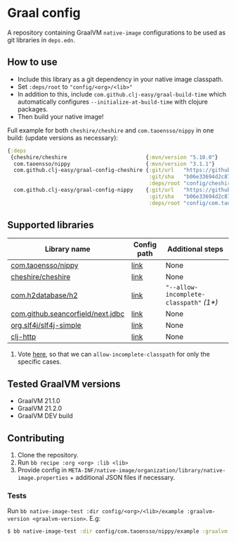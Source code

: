 # Graal config

A repository containing GraalVM `native-image` configurations to be used as git
libraries in `deps.edn`.

## How to use

- Include this library as a git dependency in your native image classpath.
- Set `:deps/root` to `"config/<org>/<lib>"`
- In addition to this, include `com.github.clj-easy/graal-build-time` which automatically configures `--initialize-at-build-time` with clojure packages.
- Then build your native image!

Full example for both `cheshire/cheshire` and `com.taoensso/nippy` in one build:
(update versions as necessary):

``` clojure
{:deps
 {cheshire/cheshire                         {:mvn/version "5.10.0"}
  com.taoensso/nippy                        {:mvn/version "3.1.1"}
  com.github.clj-easy/graal-config-cheshire {:git/url   "https://github.com/clj-easy/graal-config"
                                             :git/sha   "b06e33694d2c878169958f7317ea01d9c0353ab4"
                                             :deps/root "config/cheshire/cheshire"}
  com.github.clj-easy/graal-config-nippy    {:git/url   "https://github.com/clj-easy/graal-config"
                                             :git/sha   "b06e33694d2c878169958f7317ea01d9c0353ab4"
                                             :deps/root "config/com.taoensso/nippy"}}}
```

## Supported libraries

| Library name                                                                       | Config path                                        | Additional steps                         |
| ---------------------------------------------------------------------------------- | -------------------------------------------------- | ---------------------------------------- |
| [com.taoensso/nippy](https://github.com/ptaoussanis/nippy)                         | [link](./config/com.taoensso/nippy)                | None                                     |
| [cheshire/cheshire](https://github.com/dakrone/cheshire)                           | [link](./config/cheshire/cheshire)                 | None                                     |
| [com.h2database/h2](https://github.com/h2database/h2database)                      | [link](./config/com.h2database/h2)                 | `"--allow-incomplete-classpath"` _(1\*)_ |
| [com.github.seancorfield/next.jdbc](https://github.com/seancorfield/next-jdbc)     | [link](./config/com.github.seancorfield/next.jdbc) | None                                     |
| [org.slf4j/slf4j-simple](https://github.com/qos-ch/slf4j/tree/master/slf4j-simple) | [link](./config/org.slf4j/slf4j-simple)            | None                                     |
| [clj-http](https://github.com/dakrone/clj-http)                                    | [link](./config/clj-http/clj-http)                 | None                                     |

1) Vote [here](https://github.com/oracle/graal/issues/1664), so that we can `allow-incomplete-classpath` for only the specific cases.

## Tested GraalVM versions

   - GraalVM 21.1.0
   - GraalVM 21.2.0
   - GraalVM DEV build

## Contributing

1. Clone the repository.
2. Run `bb recipe :org <org> :lib <lib>`
3. Provide config in
   `META-INF/native-image/organization/library/native-image.properties` +
   additional JSON files if necessary.

### Tests

Run `bb native-image-test :dir config/<org>/<lib>/example :graalvm-version <graalvm-version>`.
E.g:

``` clojure
$ bb native-image-test :dir config/com.taoensso/nippy/example :graalvm-version 21.1.2`.
```
